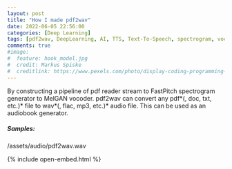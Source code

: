```yaml
---
layout: post
title: "How I made pdf2wav"
date: 2022-06-05 22:56:00
categories: [Deep Learning]
tags: [pdf2wav, DeepLearning, AI, TTS, Text-To-Speech, spectrogram, vocoder, FastPitch, MelGAN, tacotron2, speechsynthesis]
comments: true
#image:
#  feature: hook_model.jpg
#  credit: Markus Spiske
#  creditlink: https://www.pexels.com/photo/display-coding-programming-development-1921326/
---
```


By constructing a pipeline of pdf reader stream to FastPitch spectrogram generator to MelGAN vocoder. pdf2wav can convert any pdf*(, doc, txt, etc.)* file to wav*(, flac, mp3, etc.)* audio file. This can be used as an audiobook generator.

##### Samples:

/assets/audio/pdf2wav.wav

{% include open-embed.html %}